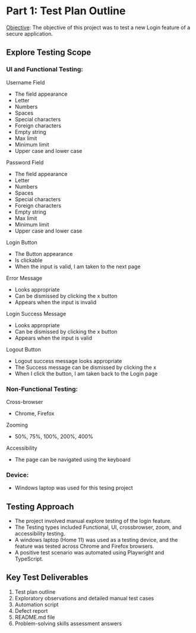 # Part 1: Test Plan Outline

<ins>Objective</ins>: The objective of this project was to test a new Login feature of a secure application.


## **Explore Testing Scope**
### UI and Functional Testing:

Username Field
- The field appearance
- Letter
- Numbers
- Spaces
- Special characters
- Foreign characters
- Empty string
- Max limit
- Minimum limit
- Upper case and lower case

Password Field
- The field appearance
- Letter
- Numbers
- Spaces
- Special characters
- Foreign characters
- Empty string
- Max limit
- Minimum limit
- Upper case and lower case

Login Button
- The Button appearance
- Is clickable
- When the input is valid, I am taken to the next page

Error Message
- Looks appropriate
- Can be dismissed by clicking the x button
- Appears when the input is invalid

Login Success Message
- Looks appropriate
- Can be dismissed by clicking the x button
- Appears when the input is valid

Logout Button
- Logout success message looks appropriate
- The Success message can be dismissed by clicking the x
- When I click the button, I am taken back to the Login page

### Non-Functional Testing:

Cross-browser
- Chrome, Firefox

Zooming 
- 50%, 75%, 100%, 200%, 400%

Accessibility
- The page can be navigated using the keyboard

### Device:

- Windows laptop was used for this tesing project


## **Testing Approach**
- The project involved manual explore testing of the login feature. 
- The Testing types included Functional, UI, crossbrowser, zoom, and accessibility testing. 
- A windows laptop (Home 11) was used as a testing device, and the feature was tested across Chrome and Firefox browsers.
- A positive test scenario was automated using Playwright and TypeScript.


## **Key Test Deliverables**
1. Test plan outline
2. Exploratory observations and detailed manual test cases
3. Automation script
4. Defect report
5. README.md file
6. Problem-solving skills assessment answers